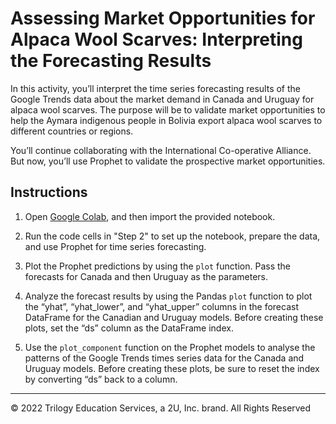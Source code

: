 # Assessing Market Opportunities for Alpaca Wool Scarves: Interpreting the Forecasting Results

In this activity, you’ll interpret the time series forecasting results of the Google Trends data about the market demand in Canada and Uruguay for alpaca wool scarves. The purpose will be to validate market opportunities to help the Aymara indigenous people in Bolivia export alpaca wool scarves to different countries or regions.

You’ll continue collaborating with the International Co-operative Alliance. But now, you’ll use Prophet to validate the prospective market opportunities.

## Instructions

1. Open [Google Colab](https://colab.research.google.com/), and then import the provided notebook.

2. Run the code cells in "Step 2" to set up the notebook, prepare the data, and use Prophet for time series forecasting.

3. Plot the Prophet predictions by using the `plot` function. Pass the forecasts for Canada and then Uruguay as the parameters.

4. Analyze the forecast results by using the Pandas `plot` function to plot the “yhat”, “yhat_lower”, and “yhat_upper” columns in the forecast DataFrame for the Canadian and Uruguay models. Before creating these plots, set the “ds” column as the DataFrame index.

5. Use the `plot_component` function on the Prophet models to analyse the patterns of the Google Trends times series data for the Canada and Uruguay models. Before creating these plots, be sure to reset the index by converting “ds” back to a column.

---

© 2022 Trilogy Education Services, a 2U, Inc. brand. All Rights Reserved
